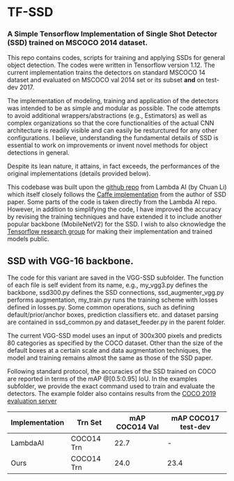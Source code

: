 # TF-SSD
### A Simple Tensorflow Implementation of Single Shot Detector (SSD) trained on MSCOCO 2014 dataset.

This repo contains codes, scripts for training and applying SSDs for general object detection. The codes were written in Tensorflow version 1.12. The current implementation trains the detectors on standard MSCOCO 14 dataset and evaluated on MSCOCO val 2014 set or its subset **and** on test-dev 2017. 

The implementation of modeling, training and application of the detectors was intended to be as simple and modular as possible. The code attempts to avoid additional wrappers/abstractions (e.g., Estimators) as well as complex organizations so that the core functionalities of the actual CNN architecture is readily visible and can easily be resturctured for any other configurations. I believe, understanding the fundamental details of SSD is essential to work on improvements or invent novel methods for object detections in general.

Despite its lean nature, it attains, in fact exceeds, the performances of the original implementations (details provided below).

This codebase was built upon the [github repo](https://github.com/lambdal/lambda-deep-learning-demo) from Lambda AI  (by Chuan Li) which itself closely follows the [Caffe implementation](https://github.com/weiliu89/caffe/tree/ssd/examples/ssd) from the author of SSD paper. Some parts of the code is taken directly from the Lambda AI repo. However, in addition to simplifying the code, I have improved the accuracy by revising the training techniques and have extended it to include another popular backbone (MobileNetV2) for the SSD. I wish to also cknowledge the [Tensorflow research group](https://github.com/tensorflow/models/tree/master/research) for making their implementation and trained models public.

## SSD with VGG-16 backbone.
The code for this variant are saved in the VGG-SSD subfolder. The function of each file is self evident from its name, e.g., my_vgg3.py defines the backbone, ssd300.py defines the SSD connections, ssd_augmenter_vgg.py performs augmentation, my_train.py runs the training scheme with losses defined in losses.py. Some common operations, such as defining default/prior/anchor boxes, prediction classifiers etc. and dataset parsing are contained in ssd_common.py and dataset_feeder.py in the parent folder. 

The current VGG-SSD model uses an input of 300x300 pixels and predicts 80 categories as specified by the COCO dataset. Other than the size of the default boxes at a certain scale and data augmentation techniques, the model and training remains almost the same as those of the SSD paper. 

Following standard protocol, the accuracies of the SSD trained on COCO are reported in terms of the mAP @[0.5:0.95] IoU. In the examples subfolder, we provide the exact command used to train and evaluate the detectors. The example folder also contains results from the [COCO 2019 evaluation server](https://competitions.codalab.org/competitions/20794)

| Implementation | Trn Set | mAP COCO14 Val | mAP COCO17 test-dev|
| --- | --- | --- | --- |
|LambdaAI | COCO14 Trn | 22.7 | - |
|Ours | COCO14 Trn| 24.0 | 23.4 |


